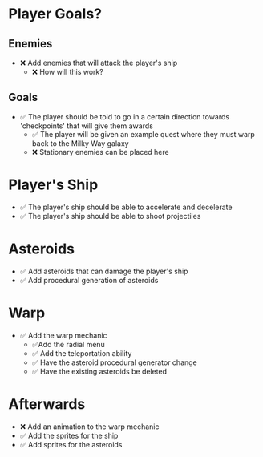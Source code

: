 # Player Goals?
## Enemies
* ❌ Add enemies that will attack the player's ship
	* ❌ How will this work?
## Goals
* ✅ The player should be told to go in a certain direction towards 'checkpoints' that will give them awards
	* ✅ The player will be given an example quest where they must warp back to the Milky Way galaxy
	* ❌ Stationary enemies can be placed here

# Player's Ship
* ✅ The player's ship should be able to accelerate and decelerate
* ✅ The player's ship should be able to shoot projectiles

# Asteroids
* ✅ Add asteroids that can damage the player's ship
* ✅ Add procedural generation of asteroids

# Warp
* ✅ Add the warp mechanic
	* ✅Add the radial menu
	* ✅ Add the teleportation ability
	* ✅ Have the asteroid procedural generator change
	* ✅ Have the existing asteroids be deleted

# Afterwards
* ❌ Add an animation to the warp mechanic
* ✅ Add the sprites for the ship
* ✅ Add sprites for the asteroids
